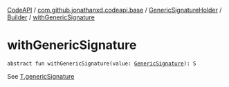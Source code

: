 [CodeAPI](../../../index.md) / [com.github.jonathanxd.codeapi.base](../../index.md) / [GenericSignatureHolder](../index.md) / [Builder](index.md) / [withGenericSignature](.)

# withGenericSignature

`abstract fun withGenericSignature(value: `[`GenericSignature`](../../../com.github.jonathanxd.codeapi.generic/-generic-signature/index.md)`): S`

See [T.genericSignature](../generic-signature.md)

